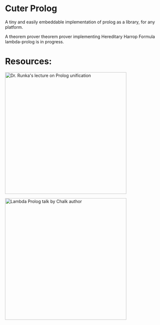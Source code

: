 # Cuter Prolog
A tiny and easily embeddable implementation of prolog as a library, for any platform.

A theorem prover theorem prover implementing Hereditary Harrop Formula lambda-prolog is in progress.

# Resources:

[<img src="https://img.youtube.com/vi/Pf6fbEwZhtY/maxresdefault.jpg" alt="Dr. Runka's lecture on Prolog unification" width=400>](https://www.youtube.com/watch?v=Pf6fbEwZhtY&list=PLZR-IfCUY4iLOVpHuLIXjUoTVNfjG5wvZ)

[<img src="https://img.youtube.com/vi/RwBiHLoQ3E4/maxresdefault.jpg" alt="Lambda Prolog talk by Chalk author" width=400>](https://www.youtube.com/watch?v=RwBiHLoQ3E4)
